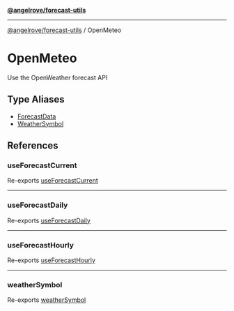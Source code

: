 [**@angelrove/forecast-utils**](../README.md)

***

[@angelrove/forecast-utils](../README.md) / OpenMeteo

# OpenMeteo

Use the OpenWeather forecast API

## Type Aliases

- [ForecastData](type-aliases/ForecastData.md)
- [WeatherSymbol](type-aliases/WeatherSymbol.md)

## References

### useForecastCurrent

Re-exports [useForecastCurrent](../index/functions/useForecastCurrent.md)

***

### useForecastDaily

Re-exports [useForecastDaily](../index/functions/useForecastDaily.md)

***

### useForecastHourly

Re-exports [useForecastHourly](../index/functions/useForecastHourly.md)

***

### weatherSymbol

Re-exports [weatherSymbol](../index/functions/weatherSymbol.md)
